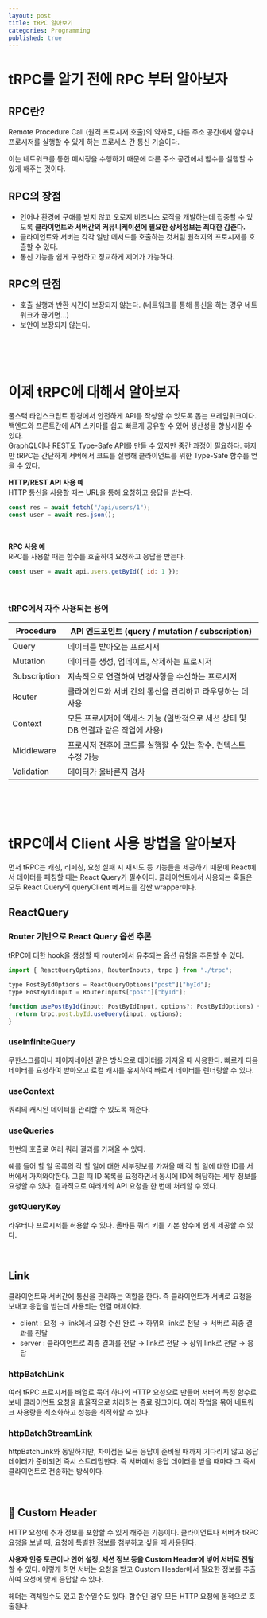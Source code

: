 ```yaml
---
layout: post
title: tRPC 알아보기
categories: Programming
published: true
---
```


# tRPC를 알기 전에 RPC 부터 알아보자

## RPC란?

Remote Procedure Call (원격 프로시저 호출)의 약자로, 다른 주소 공간에서 함수나 프로시저를 실행할 수 있게 하는 프로세스 간 통신 기술이다.

이는 네트워크를 통한 메시징을 수행하기 때문에 다른 주소 공간에서 함수를 실행할 수 있게 해주는 것이다.

## RPC의 장점

- 언어나 환경에 구애를 받지 않고 오로지 비즈니스 로직을 개발하는데 집중할 수 있도록 **클라이언트와 서버간의 커뮤니케이션에 필요한 상세정보는 최대한 감춘다.**
- 클라이언트와 서버는 각각 일반 메서드를 호출하는 것처럼 원격지의 프로시저를 호출할 수 있다.
- 통신 기능을 쉽게 구현하고 정교하게 제어가 가능하다.

## RPC의 단점

- 호출 실행과 반환 시간이 보장되지 않는다. (네트워크를 통해 통신을 하는 경우 네트워크가 끊기면…)
- 보안이 보장되지 않는다.

<br/>
<br/>
<br/>

# 이제 tRPC에 대해서 알아보자

풀스택 타입스크립트 환경에서 안전하게 API를 작성할 수 있도록 돕는 프레임워크이다. <br/>
백엔드와 프론트간에 API 스키마를 쉽고 빠르게 공유할 수 있어 생산성을 향상시킬 수 있다. <br/>
GraphQL이나 REST도 Type-Safe API를 만들 수 있지만 중간 과정이 필요하다.
하지만 tRPC는 간단하게 서버에서 코드를 실행해 클라이언트를 위한 Type-Safe 함수를 얻을 수 있다.

**HTTP/REST API 사용 예** <br/>
HTTP 통신을 사용할 때는 URL을 통해 요청하고 응답을 받는다.

```jsx
const res = await fetch("/api/users/1");
const user = await res.json();
```

<br/>

**RPC 사용 예** <br/>
RPC를 사용할 때는 함수를 호출하여 요청하고 응답을 받는다.

```jsx
const user = await api.users.getById({ id: 1 });
```

<br/>

### tRPC에서 자주 사용되는 용어

| Procedure    | API 엔드포인트 (query / mutation / subscription)                                 |
| ------------ | -------------------------------------------------------------------------------- |
| Query        | 데이터를 받아오는 프로시저                                                       |
| Mutation     | 데이터를 생성, 업데이트, 삭제하는 프로시저                                       |
| Subscription | 지속적으로 연결하여 변경사항을 수신하는 프로시저                                 |
| Router       | 클라이언트와 서버 간의 통신을 관리하고 라우팅하는 데 사용                        |
| Context      | 모든 프로시저에 액세스 가능 (일반적으로 세션 상태 및 DB 연결과 같은 작업에 사용) |
| Middleware   | 프로시저 전후에 코드를 실행할 수 있는 함수. 컨텍스트 수정 가능                   |
| Validation   | 데이터가 올바른지 검사                                                           |

<br/>
<br/>
<br/>

# tRPC에서 Client 사용 방법을 알아보자

먼저 tRPC는 캐싱, 리페칭, 요청 실패 시 재시도 등 기능들을 제공하기 때문에 React에서 데이터를 페칭할 때는 React Query가 필수이다. 클라이언트에서 사용되는 훅들은 모두 React Query의 queryClient 메서드를 감싼 wrapper이다.

## ReactQuery

### Router 기반으로 React Query 옵션 추론

tRPC에 대한 hook을 생성할 때 router에서 유추되는 옵션 유형을 추론할 수 있다.

```jsx
import { ReactQueryOptions, RouterInputs, trpc } from "./trpc";

type PostByIdOptions = ReactQueryOptions["post"]["byId"];
type PostByIdInput = RouterInputs["post"]["byId"];

function usePostById(input: PostByIdInput, options?: PostByIdOptions) {
  return trpc.post.byId.useQuery(input, options);
}
```

### useInfiniteQuery

무한스크롤이나 페이지네이션 같은 방식으로 데이터를 가져올 때 사용한다. 빠르게 다음 데이터를 요청하여 받아오고 로컬 캐시를 유지하여 빠르게 데이터를 렌더링할 수 있다.

### useContext

쿼리의 캐시된 데이터를 관리할 수 있도록 해준다.

### useQueries

한번의 호출로 여러 쿼리 결과를 가져올 수 있다.

예를 들어 할 일 목록의 각 할 일에 대한 세부정보를 가져올 때 각 할 일에 대한 ID를 서버에서 가져와야한다. 그럴 때 ID 목록을 요청하면서 동시에 ID에 해당하는 세부 정보를 요청할 수 있다. 결과적으로 여러개의 API 요청을 한 번에 처리할 수 있다.

### getQueryKey

라우터나 프로시저를 허용할 수 있다. 올바른 쿼리 키를 기본 함수에 쉽게 제공할 수 있다.

<br/>

## Link

클라이언트와 서버간에 통신을 관리하는 역할을 한다. 즉 클라이언트가 서버로 요청을 보내고 응답을 받는데 사용되는 연결 매체이다.

- client : 요청 → link에서 요청 수신 완료 → 하위의 link로 전달 → 서버로 최종 결과를 전달
- server : 클라이언트로 최종 결과를 전달 → link로 전달 → 상위 link로 전달 → 응답

### httpBatchLink

여러 tRPC 프로시저를 배열로 묶어 하나의 HTTP 요청으로 만들어 서버의 특정 함수로 보내 클라이언트 요청을 효율적으로 처리하는 종료 링크이다. 여러 작업을 묶어 네트워크 사용량을 최소화하고 성능을 최적화할 수 있다.

### httpBatchStreamLink

httpBatchLink와 동일하지만, 차이점은 모든 응답이 준비될 때까지 기다리지 않고 응답 데이터가 준비되면 즉시 스트리밍한다. 즉 서버에서 응답 데이터를 받을 때마다 그 즉시 클라이언트로 전송하는 방식이다.

<br/>

## 📌 Custom Header

HTTP 요청에 추가 정보를 포함할 수 있게 해주는 기능이다. 클라이언트나 서버가 tRPC 요청을 보낼 때, 요청에 특별한 정보를 첨부하고 싶을 때 사용된다.

**사용자 인증 토큰이나 언어 설정, 세션 정보 등을 Custom Header에 넣어 서버로 전달**할 수 있다. 이렇게 하면 서버는 요청을 받고 Custom Header에서 필요한 정보를 추출하여 요청에 맞게 응답할 수 있다.

헤더는 객체일수도 있고 함수일수도 있다. 함수인 경우 모든 HTTP 요청에 동적으로 호출된다.
